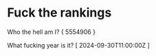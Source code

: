 # Fuck the rankings

Who the hell am I?
{ 5554906 }

What fucking year is it?
[ 2024-09-30T11:00:00Z ]
